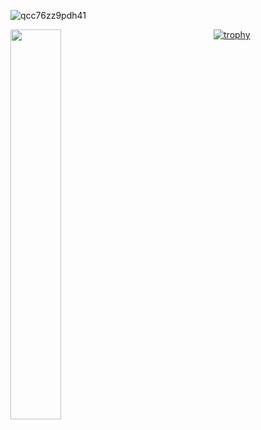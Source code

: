 <!-- ========== Syntax ========== -->

<!--
<a href="https://github.com/anuraghazra/github-readme-stats">
  <img align="left" src="https://github-readme-stats.vercel.app/api?username=heroic02&show_icons=true&theme=merko" />
</a>
<a href="https://github.com/anuraghazra/github-readme-stats">
  <img align="left" src="https://github-readme-stats.vercel.app/api/top-langs/?username=heroic02&layout=compact&theme=merko" />
</a>
-->

![qcc76zz9pdh41](https://github.com/heroic02/heroic02/assets/26163436/23a0ccb0-15d1-4d8f-ab0a-512dc82a3b34)

<!-- ========== Main Content ========== -->

<img align="left" width="40%" src="https://github.com/heroic02/heroic02/assets/26163436/78cb0b16-4f55-49a5-82d1-012402d59304" />


<div align="center">
 
  [![trophy](https://github-profile-trophy.vercel.app/?username=heroic02&theme=onedark&rank=-B,-C)](https://github.com/ryo-ma/github-profile-trophy)  
  
</div>
